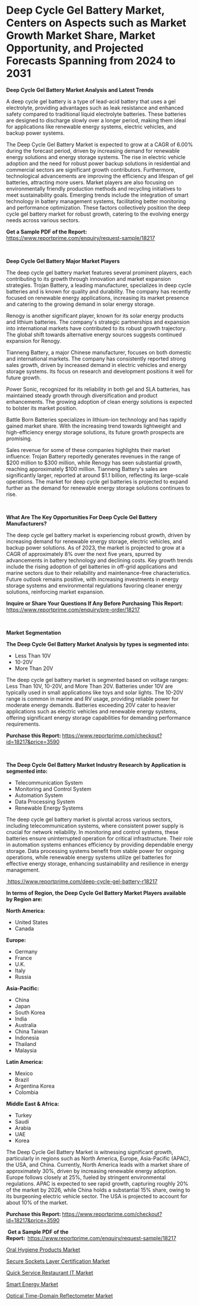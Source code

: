 <p><h1>Deep Cycle Gel Battery Market, Centers on Aspects such as Market Growth Market Share, Market Opportunity, and Projected Forecasts Spanning from 2024 to 2031</h1></p><p><strong>Deep Cycle Gel Battery Market Analysis and Latest Trends</strong></p>
<p><p>A deep cycle gel battery is a type of lead-acid battery that uses a gel electrolyte, providing advantages such as leak resistance and enhanced safety compared to traditional liquid electrolyte batteries. These batteries are designed to discharge slowly over a longer period, making them ideal for applications like renewable energy systems, electric vehicles, and backup power systems. </p><p>The Deep Cycle Gel Battery Market is expected to grow at a CAGR of 6.00% during the forecast period, driven by increasing demand for renewable energy solutions and energy storage systems. The rise in electric vehicle adoption and the need for robust power backup solutions in residential and commercial sectors are significant growth contributors. Furthermore, technological advancements are improving the efficiency and lifespan of gel batteries, attracting more users. Market players are also focusing on environmentally friendly production methods and recycling initiatives to meet sustainability goals. Emerging trends include the integration of smart technology in battery management systems, facilitating better monitoring and performance optimization. These factors collectively position the deep cycle gel battery market for robust growth, catering to the evolving energy needs across various sectors.</p></p>
<p><strong>Get a Sample PDF of the Report:&nbsp;</strong> <a href="https://www.reportprime.com/enquiry/request-sample/18217?utm_campaign=1674&utm_medium=2&utm_source=Github&utm_content=ia&utm_term=27112024&utm_id=deep-cycle-gel-battery">https://www.reportprime.com/enquiry/request-sample/18217</a></p>
<p>&nbsp;</p>
<p><strong>Deep Cycle Gel Battery Major Market Players</strong></p>
<p><p>The deep cycle gel battery market features several prominent players, each contributing to its growth through innovation and market expansion strategies. Trojan Battery, a leading manufacturer, specializes in deep cycle batteries and is known for quality and durability. The company has recently focused on renewable energy applications, increasing its market presence and catering to the growing demand in solar energy storage.</p><p>Renogy is another significant player, known for its solar energy products and lithium batteries. The company's strategic partnerships and expansion into international markets have contributed to its robust growth trajectory. The global shift towards alternative energy sources suggests continued expansion for Renogy.</p><p>Tianneng Battery, a major Chinese manufacturer, focuses on both domestic and international markets. The company has consistently reported strong sales growth, driven by increased demand in electric vehicles and energy storage systems. Its focus on research and development positions it well for future growth.</p><p>Power Sonic, recognized for its reliability in both gel and SLA batteries, has maintained steady growth through diversification and product enhancements. The growing adoption of clean energy solutions is expected to bolster its market position.</p><p>Battle Born Batteries specializes in lithium-ion technology and has rapidly gained market share. With the increasing trend towards lightweight and high-efficiency energy storage solutions, its future growth prospects are promising.</p><p>Sales revenue for some of these companies highlights their market influence: Trojan Battery reportedly generates revenues in the range of $200 million to $300 million, while Renogy has seen substantial growth, reaching approximately $100 million. Tianneng Battery's sales are significantly larger, reported at around $1.1 billion, reflecting its large-scale operations. The market for deep cycle gel batteries is projected to expand further as the demand for renewable energy storage solutions continues to rise.</p></p>
<p>&nbsp;</p>
<p><strong>What Are The Key Opportunities For Deep Cycle Gel Battery Manufacturers?</strong></p>
<p><p>The deep cycle gel battery market is experiencing robust growth, driven by increasing demand for renewable energy storage, electric vehicles, and backup power solutions. As of 2023, the market is projected to grow at a CAGR of approximately 8% over the next five years, spurred by advancements in battery technology and declining costs. Key growth trends include the rising adoption of gel batteries in off-grid applications and marine sectors due to their reliability and maintenance-free characteristics. Future outlook remains positive, with increasing investments in energy storage systems and environmental regulations favoring cleaner energy solutions, reinforcing market expansion.</p></p>
<p><strong>Inquire or Share Your Questions If Any Before Purchasing This Report:</strong> <a href="https://www.reportprime.com/enquiry/pre-order/18217?utm_campaign=1674&utm_medium=2&utm_source=Github&utm_content=ia&utm_term=27112024&utm_id=deep-cycle-gel-battery">https://www.reportprime.com/enquiry/pre-order/18217</a></p>
<p>&nbsp;</p>
<p><strong>Market Segmentation</strong></p>
<p><strong>The Deep Cycle Gel Battery Market Analysis by types is segmented into:</strong></p>
<p><ul><li>Less Than 10V</li><li>10-20V</li><li>More Than 20V</li></ul></p>
<p><p>The deep cycle gel battery market is segmented based on voltage ranges: Less Than 10V, 10-20V, and More Than 20V. Batteries under 10V are typically used in small applications like toys and solar lights. The 10-20V range is common in marine and RV usage, providing reliable power for moderate energy demands. Batteries exceeding 20V cater to heavier applications such as electric vehicles and renewable energy systems, offering significant energy storage capabilities for demanding performance requirements.</p></p>
<p><strong>Purchase this Report:&nbsp;</strong><a href="https://www.reportprime.com/checkout?id=18217&price=3590&utm_campaign=1674&utm_medium=2&utm_source=Github&utm_content=ia&utm_term=27112024&utm_id=deep-cycle-gel-battery">https://www.reportprime.com/checkout?id=18217&price=3590</a></p>
<p>&nbsp;</p>
<p><strong>The Deep Cycle Gel Battery Market Industry Research by Application is segmented into:</strong></p>
<p><ul><li>Telecommunication System</li><li>Monitoring and Control System</li><li>Automation System</li><li>Data Processing System</li><li>Renewable Energy Systems</li></ul></p>
<p><p>The deep cycle gel battery market is pivotal across various sectors, including telecommunication systems, where consistent power supply is crucial for network reliability. In monitoring and control systems, these batteries ensure uninterrupted operation for critical infrastructure. Their role in automation systems enhances efficiency by providing dependable energy storage. Data processing systems benefit from stable power for ongoing operations, while renewable energy systems utilize gel batteries for effective energy storage, enhancing sustainability and resilience in energy management.</p></p>
<p><a href="https://www.reportprime.com/deep-cycle-gel-battery-r18217?utm_campaign=1674&utm_medium=2&utm_source=Github&utm_content=ia&utm_term=27112024&utm_id=deep-cycle-gel-battery">&nbsp;https://www.reportprime.com/deep-cycle-gel-battery-r18217</a></p>
<p><strong>In terms of Region, the Deep Cycle Gel Battery Market Players available by Region are:</strong></p>
<p>
    <p> <strong> North America: </strong>
        <ul>
            <li>United States</li>
            <li>Canada</li>
        </ul>
        </p> 
    <p> <strong> Europe: </strong>
        <ul>
            <li>Germany</li>
            <li>France</li>
            <li>U.K.</li>
            <li>Italy</li>
            <li>Russia</li>
        </ul>
        </p> 
    <p> <strong> Asia-Pacific: </strong>
        <ul>
            <li>China</li>
            <li>Japan</li>
            <li>South Korea</li>
            <li>India</li>
            <li>Australia</li>
            <li>China Taiwan</li>
            <li>Indonesia</li>
            <li>Thailand</li>
            <li>Malaysia</li>
        </ul>
        </p> 
    <p> <strong> Latin America: </strong>
        <ul>
            <li>Mexico</li>
            <li>Brazil</li>
            <li>Argentina Korea</li>
            <li>Colombia</li>
        </ul>
        </p> 
    <p> <strong> Middle East & Africa: </strong>
        <ul>
            <li>Turkey</li>
            <li>Saudi</li>
            <li>Arabia</li>
            <li>UAE</li>
            <li>Korea</li>
        </ul>
    </p>
    </p>
<p><p>The Deep Cycle Gel Battery Market is witnessing significant growth, particularly in regions such as North America, Europe, Asia-Pacific (APAC), the USA, and China. Currently, North America leads with a market share of approximately 30%, driven by increasing renewable energy adoption. Europe follows closely at 25%, fueled by stringent environmental regulations. APAC is expected to see rapid growth, capturing roughly 20% of the market by 2026, while China holds a substantial 15% share, owing to its burgeoning electric vehicle sector. The USA is projected to account for about 10% of the market.</p></p>
<p><strong>Purchase this Report: </strong><a href="https://www.reportprime.com/checkout?id=18217&price=3590&utm_campaign=1674&utm_medium=2&utm_source=Github&utm_content=ia&utm_term=27112024&utm_id=deep-cycle-gel-battery">https://www.reportprime.com/checkout?id=18217&price=3590</a></p>
<p>&nbsp;<strong>Get a Sample PDF of the Report:&nbsp;&nbsp;</strong><a href="https://www.reportprime.com/enquiry/request-sample/18217?utm_campaign=1674&utm_medium=2&utm_source=Github&utm_content=ia&utm_term=27112024&utm_id=deep-cycle-gel-battery">https://www.reportprime.com/enquiry/request-sample/18217</a></p>
<p><strong></strong></p>
<p><p><a href="https://www.linkedin.com/pulse/oral-hygiene-products-market-analysis-report-2024-2031-ch8fe?utm_campaign=1674&utm_medium=2&utm_source=Github&utm_content=ia&utm_term=27112024&utm_id=deep-cycle-gel-battery">Oral Hygiene Products Market</a></p><p><a href="https://issuu.com/reportprime-2/docs/secure-sockets-layer-certification-_4de669b85c66ea?utm_campaign=1674&utm_medium=2&utm_source=Github&utm_content=ia&utm_term=27112024&utm_id=deep-cycle-gel-battery">Secure Sockets Layer Certification Market</a></p><p><a href="https://issuu.com/reportprime-2/docs/quick-service-restaurant-it-market-_bb83281b40929c?utm_campaign=1674&utm_medium=2&utm_source=Github&utm_content=ia&utm_term=27112024&utm_id=deep-cycle-gel-battery">Quick Service Restaurant IT Market</a></p><p><a href="https://github.com/mookiesville/Market-Research-Report-List-1/blob/main/smart-energy-market.md?utm_campaign=1674&utm_medium=2&utm_source=Github&utm_content=ia&utm_term=27112024&utm_id=deep-cycle-gel-battery">Smart Energy Market</a></p><p><a href="https://www.linkedin.com/pulse/charting-future-comprehensive-analysis-global-optical-time-domain-rphrf?utm_campaign=1674&utm_medium=2&utm_source=Github&utm_content=ia&utm_term=27112024&utm_id=deep-cycle-gel-battery">Optical Time-Domain Reflectometer Market</a></p></p>
